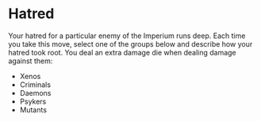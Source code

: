 # Hatred
Your hatred for a particular enemy of the Imperium runs deep. Each time you take this move, select one of the groups below and describe how your hatred took root. You deal an extra damage die when dealing damage against them:

 - Xenos
 - Criminals
 - Daemons
 - Psykers
 - Mutants